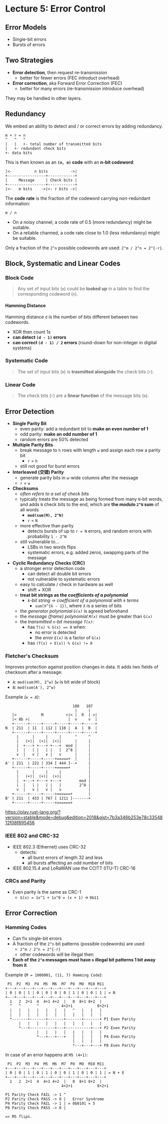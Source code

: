 # Lecture 5: Error Control

## Error Models

- Singie-bit errors
- Bursts of errors

## Two Strategies

- **Error detection**, then request re-transmission
  - better for fewer errors (FEC introduct overhead)
- **Error correction**, aka Forward Error Correction (FEC)
  - better for many errors (re-transmission introduce overhead)

They may be handled in other layers.

## Redundancy

We embed an ability to detect and / or correct errors by adding redundancy.

```
m + r = n
^   ^   ^
|   |   +- total number of transmitted bits
|   +- redundant check bits
+- data bits
```

This is then known as an **`(n, m)` code** with an **n-bit codeword**:

```
|<-          n bits          ->|
+-----------------+------------+
|     Message     | Check bits |
+-----------------+------------+
|<-   m bits    ->|<- r bits ->|
```

The **code rate** is the fraction of the codeword carrying non-redundant information:

```
m / n
```

- On a noisy channel, a code rate of 0.5 (more redundancy) might be suitable.
- On a reliable channed, a code rate close to 1.0 (less redundancy) might be suitable.

Only a fraction of the `2^n` possible codewords are used: `2^m / 2^n = 2^{-r}`.

## Block, Systematic and Linear Codes

### Block Code

> Any set of input bits (`m`) could be **looked up** in a table to find the corresponding codeword (`n`).

#### Hamming Distance

Hamming distance `d` is the number of bits different between two codewords.

- XOR then count 1s
- **can detect `(d - 1)` errors**
- **can correct `(d - 1) / 2` errors** (round-down for non-integer in digital systems)

### Systematic Code

> The set of input bits (`m`) is **trasmitted alongside** the check bits (`r`).

### Linear Code

> The check bits (`r`) are a **linear function** of the message bits (`m`).

## Error Detection

- **Single Parity Bit**
  - even parity: add a redundant bit to **make an even number of 1**
  - odd parity: **make an odd number of 1**
  - random errors are 50% detected
- **Multiple Parity Bits**
  - break message to `h` rows with length `w` and assign each row a parity bit
    - `r` = `h`
  - still not good for burst errors
- **Interleaved (交错) Parity**
  - generate parity bits in `w`-wide columns after the message
  - `r` = `w`
- **Checksums**
  - _often refers to a set of check bits_
  - typically treats the message as being formed from many `N`-bit words, and adds `N` check bits to the end, which are **the modulo `2^N` sum** of all words
    - **`mod(sum(M), 2^N)`**
    - `r` = `N`
  - more effective than parity
    - detects bursts of up to `r = N` errors, and random errors with probability `1 - 2^N`
  - still vulnerable to...
    - LSBs in two words flips
    - systematic errors, e.g. added zeros, swapping parts of the message
- **Cyclic Redundancy Checks (CRC)**
  - a stronger error detection code
    - can detect all double bit errors
    - not vulnerable to systematic errors
  - easy to calculate / check in hardware as well
    - shift + XOR
  - **treat bit strings as the _coefficients of a polynomial_**
    - _`k`-bit string -> coefficient of a polynomial with `k` terms_
      - `sum(X^{k - 1})`, where `X` is a series of bits
  - the _generator polynomial `G(x)`_ is agreed beforehand
  - the _message (frame) polynomial `M(x)`_ must be greater than `G(x)`
  - the _transmitted `n`-bit message `T(x)`_:
    - has `T(x) % G(x) == 0` when:
      - no error is detected
      - the _error `E(x)`_ is a factor of `G(x)`
    - has `(T(x) + E(x)) % G(x) != 0`

### Fletcher's Checksum

Improves protection against position changes in data. It adds two fields of checksum after a message:

- `A`: `mod(sum(M), 2^w)` (`w` is bit wide of block)
- `B`: `mod(sum(A'), 2^w)`

Example _(`w = 8`)_:

```
                              188   187
                               |     |
   |<           M          >|< |  R  | >|
   |< 8b >|                 |  v     v  |
   +------+-----+-----+-----+-----+-----+
N  | 211  | 11  | 112 | 110 |  A  |  B  |
   +------+-----+-----+-----+-----+-----+
     |      |     |     |      ^     ^
     |   (+)|  (+)|  (+)|      |     |
     |  +---+ +---+ +---+  mod |     |
     |  |   | |   | |   |  2^8 |     |
     v  |   v |   v |   v      |     |
   +------+-----+-----+=====+  |     |
A' | 211  | 222 | 334 [ 444 ]--+     |
   +------+-----+-----+=====+        |
     |      |     |     |            |
     |   (+)|  (+)|  (+)|            |
     |  +---+ +---+ +---+        mod |
     |  |   | |   | |   |        2^8 |
     v  |   v |   v |   v            |
   +------+-----+-----+======+       |
B' | 211  | 433 | 767 [ 1211 ]-------+
   +------+-----+-----+======+
```

https://play.rust-lang.org/?version=stable&mode=debug&edition=2018&gist=7b3a346b253e78c3354812f08f895456

### IEEE 802 and CRC-32

- IEEE 802.3 (Ethernet) uses CRC-32
  - detects:
    - all burst errors of length 32 and less
    - all bursts affecting an odd number of bits
- IEEE 802.15.4 and LoRaWAN use the CCITT (ITU-T) CRC-16

### CRCs and Parity

- Even parity is the same as CRC-1
  - `G(x) = 1x^1 + 1x^0 = (x + 1)` -> `0b11`

## Error Correction

### Hamming Codes

- Can fix single-bit errors
- A fraction of the `2^n` bit patterns (possible codewords) are used
  - `2^m / 2^n = 2^{-r}`
  - other codewords will be illegal then
- **Each of the `2^m` messages must have `n` illegal bit patterns 1 bit away from it**

Example (`M = 1000001, (11, 7) Hamming Code`):

```
 P1  P2  M3  P4  M5  M6  M7  P8  M9  M10 M11
+---+---+---+---+---+---+---+---+---+---+---+
| 0 | 0 | 1 | 0 | 0 | 0 | 0 | 1 | 0 | 0 | 1 | = N
+---+---+---+---+---+---+---+---+---+---+---+
  1   2  2+1  4  4+1 4+2  |   8  8+1 8+2  |
  ^   ^       ^          4+2+1           8+2+1
  |   |   |   |   |   |   |   ^   |   |   |
  |   |   |   |   |   |   |   |   |   |   |
  *-------+-------+-------+-------+-------+ P1 Even Parity
      |   |   |   |   |   |   |   |   |   |
      *---+-----------+---+-----------+---+ P2 Even Parity
              |   |   |   |   |   |   |   |
              *---+---+---+   |   |   |   | P4 Even Parity
                              |   |   |   |
                              *---+---+---+ P8 Even Parity
```

In case of an error happens at `M5 (4+1)`:

```
 P1  P2  M3  P4  M5  M6  M7  P8  M9  M10 M11
+---+---+---+---+---+---+---+---+---+---+---+
| 0 | 0 | 1 | 0 | 1 | 0 | 0 | 1 | 0 | 0 | 1 | = N + E
+---+---+---+---+---+---+---+---+---+---+---+
  1   2  2+1  4  4+1 4+2  |   8  8+1 8+2  |
                         4+2+1           8+2+1

P1 Parity Check FAIL -> 1 ^
P2 Parity Check PASS -> 0 |   Error Syndrome
P4 Parity Check FAIL -> 1 | = 0b0101 = 5
P8 Parity Check PASS -> 0 |

=> M5 flips.
```
